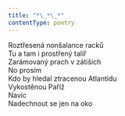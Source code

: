 ```yaml
---
title: "*\_*\_*"
contentType: poetry
---
```


<section>

Roztřesená nonšalance racků  
Tu a tam i prostřený talíř  
Zarámovaný prach v zátiších  
No prosím  
Kdo by hledal ztracenou Atlantidu  
Vykostěnou Paříž  
Navíc  
Nadechnout se jen na oko

</section>
